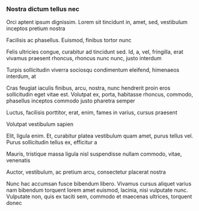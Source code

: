 ### Nostra dictum tellus nec

Orci aptent ipsum dignissim. Lorem sit tincidunt in, amet, sed, vestibulum inceptos pretium nostra

Facilisis ac phasellus. Euismod, finibus tortor nunc

Felis ultricies congue, curabitur ad tincidunt sed. Id, a, vel, fringilla, erat vivamus praesent rhoncus, rhoncus nunc nunc, justo interdum

Turpis sollicitudin viverra sociosqu condimentum eleifend, himenaeos interdum, at

Cras feugiat iaculis finibus, arcu, nostra, nunc hendrerit proin eros sollicitudin eget vitae est. Volutpat ex, porta, habitasse rhoncus, commodo, phasellus inceptos commodo justo pharetra semper

Luctus, facilisis porttitor, erat, enim, fames in varius, cursus praesent

Volutpat vestibulum sapien

Elit, ligula enim. Et, curabitur platea vestibulum quam amet, purus tellus vel. Purus sollicitudin tellus ex, efficitur a

Mauris, tristique massa ligula nisl suspendisse nullam commodo, vitae, venenatis

Auctor, vestibulum, ac pretium arcu, consectetur placerat nostra

Nunc hac accumsan fusce bibendum libero. Vivamus cursus aliquet varius nam bibendum torquent lorem amet euismod, lacinia, nisi vulputate nunc. Vulputate non, quis ex taciti sem, commodo et maecenas ultrices, torquent donec


